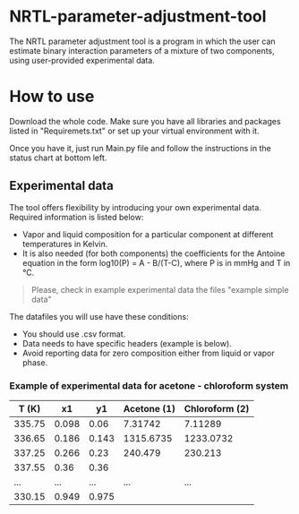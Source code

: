 # NRTL-parameter-adjustment-tool

The NRTL parameter adjustment tool is a program in which the user can estimate binary interaction parameters of a mixture of two components, using user-provided experimental data.

# How to use

Download the whole code. Make sure you have all libraries and packages listed in "Requiremets.txt" or set up your virtual environment with it. 

Once you have it, just run Main.py file and follow the instructions in the status chart at bottom left.

## Experimental data

The tool offers flexibility by introducing your own experimental data. Required information is listed below:
- Vapor and liquid composition for a particular component at different temperatures in Kelvin. 
- It is also needed (for both components) the coefficients for the Antoine equation in the form log10(P) = A - B/(T-C), where P is in mmHg and T in °C.

> Please, check in example experimental data the files "example simple data"

The datafiles you will use have these conditions:

- You should use .csv format.
- Data needs to have specific headers (example is below).
- Avoid reporting data for zero composition either from liquid or vapor phase.


### Example of experimental data for acetone - chloroform system

|T (K)| x1 | y1 | Acetone (1) | Chloroform (2) |
|---|---|---|---|---|
|335.75|	0.098 |	0.06 |	7.31742 |	7.11289 |
| 336.65 |	0.186 |	0.143 |	1315.6735 |	1233.0732 |
|337.25 |	0.266 |	0.23 |	240.479 |	230.213 |
|337.55 |	0.36 |	0.36	| | |
|...|...|...|...|...|
|330.15 |	0.949 |	0.975	|  |	|
